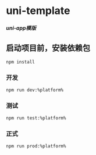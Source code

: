 # uni-template
##### uni-app模版

## 启动项目前，安装依赖包
```
npm install
```

### 开发
```
npm run dev:%platform%
```

### 测试
```
npm run test:%platform%
```

### 正式
```
npm run prod:%platform%
```